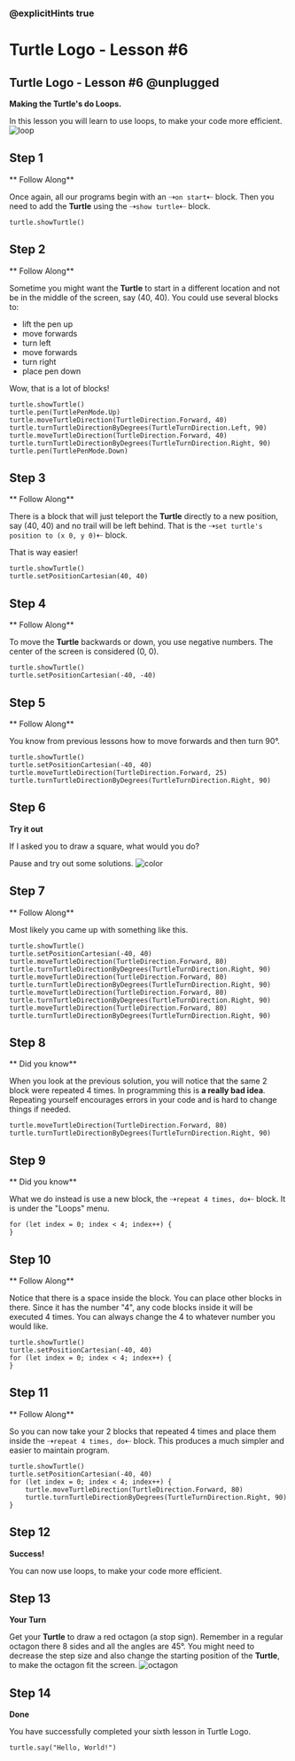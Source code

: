 ### @explicitHints true

# Turtle Logo - Lesson #6

## Turtle Logo - Lesson #6 @unplugged
**Making the Turtle's do Loops.**

In this lesson you will learn to use loops, to make your code more efficient.
![loop](https://github.com/Mr-Coxall/makecode-arcade-turtle-logo-lesson6/raw/main/assets/looping_screenshot.png)

## Step 1
** Follow Along**

Once again, all our programs begin with an ⇢``on start``⇠ block. Then you need to add the **Turtle** using the ⇢``show turtle``⇠ block.
```blocks
turtle.showTurtle()
```

## Step 2
** Follow Along**

Sometime you might want the **Turtle** to start in a different location and not be in the middle of the screen, say (40, 40). You could use several blocks to: 
- lift the pen up
- move forwards
- turn left
- move forwards
- turn right
- place pen down 

Wow, that is a lot of blocks!
```blocks
turtle.showTurtle()
turtle.pen(TurtlePenMode.Up)
turtle.moveTurtleDirection(TurtleDirection.Forward, 40)
turtle.turnTurtleDirectionByDegrees(TurtleTurnDirection.Left, 90)
turtle.moveTurtleDirection(TurtleDirection.Forward, 40)
turtle.turnTurtleDirectionByDegrees(TurtleTurnDirection.Right, 90)
turtle.pen(TurtlePenMode.Down)
```

## Step 3
** Follow Along**

There is a block that will just teleport the **Turtle** directly to a new position, say (40, 40) and no trail will be left behind. That is the ⇢``set turtle's position to (x 0, y 0)``⇠ block.

That is way easier!
```blocks
turtle.showTurtle()
turtle.setPositionCartesian(40, 40)
```

## Step 4
** Follow Along**

To move the **Turtle** backwards or down, you use negative numbers. The center of the screen is considered (0, 0).
```blocks
turtle.showTurtle()
turtle.setPositionCartesian(-40, -40)
```

## Step 5
** Follow Along**

You know from previous lessons how to move forwards and then turn 90°.
```blocks
turtle.showTurtle()
turtle.setPositionCartesian(-40, 40)
turtle.moveTurtleDirection(TurtleDirection.Forward, 25)
turtle.turnTurtleDirectionByDegrees(TurtleTurnDirection.Right, 90)
```

## Step 6
**Try it out**

If I asked you to draw a square, what would you do?

Pause and try out some solutions.
![color](https://github.com/Mr-Coxall/makecode-arcade-turtle-logo-lesson6/raw/main/assets/looping_screenshot.png)

## Step 7
** Follow Along**

Most likely you came up with something like this.
```blocks
turtle.showTurtle()
turtle.setPositionCartesian(-40, 40)
turtle.moveTurtleDirection(TurtleDirection.Forward, 80)
turtle.turnTurtleDirectionByDegrees(TurtleTurnDirection.Right, 90)
turtle.moveTurtleDirection(TurtleDirection.Forward, 80)
turtle.turnTurtleDirectionByDegrees(TurtleTurnDirection.Right, 90)
turtle.moveTurtleDirection(TurtleDirection.Forward, 80)
turtle.turnTurtleDirectionByDegrees(TurtleTurnDirection.Right, 90)
turtle.moveTurtleDirection(TurtleDirection.Forward, 80)
turtle.turnTurtleDirectionByDegrees(TurtleTurnDirection.Right, 90)
```

## Step 8
** Did you know**

When you look at the previous solution, you will notice that the same 2 block were repeated 4 times. In programming this is **a really bad idea**. Repeating yourself encourages errors in your code and is hard to change things if needed.
```blocks
turtle.moveTurtleDirection(TurtleDirection.Forward, 80)
turtle.turnTurtleDirectionByDegrees(TurtleTurnDirection.Right, 90)
```

## Step 9
** Did you know**

What we do instead is use a new block, the ⇢``repeat 4 times, do``⇠ block. It is under the "Loops" menu. 
```blocks
for (let index = 0; index < 4; index++) {
}
```

## Step 10
** Follow Along**

Notice that there is a space inside the block. You can place other blocks in there. Since it has the number "4", any code blocks inside it will be executed 4 times. You can always change the 4 to whatever number you would like. 
```blocks
turtle.showTurtle()
turtle.setPositionCartesian(-40, 40)
for (let index = 0; index < 4; index++) {
}
```

## Step 11
** Follow Along**

So you can now take your 2 blocks that repeated 4 times and place them inside the ⇢``repeat 4 times, do``⇠ block. This produces a much simpler and easier to maintain program. 
```blocks
turtle.showTurtle()
turtle.setPositionCartesian(-40, 40)
for (let index = 0; index < 4; index++) {
    turtle.moveTurtleDirection(TurtleDirection.Forward, 80)
    turtle.turnTurtleDirectionByDegrees(TurtleTurnDirection.Right, 90)
}
```

## Step 12
**Success!**

You can now use loops, to make your code more efficient.

## Step 13
**Your Turn**

Get your **Turtle** to draw a red octagon (a stop sign). Remember in a regular octagon there 8 sides and all the angles are 45°. You might need to decrease the step size and also change the starting position of the **Turtle**, to make the octagon fit the screen.
![octagon](https://github.com/Mr-Coxall/makecode-arcade-turtle-logo-lesson6/raw/main/assets/octagon_screenshot.png)

## Step 14
**Done**

You have successfully completed your sixth lesson in Turtle Logo.

```ghost
turtle.say("Hello, World!")
```
